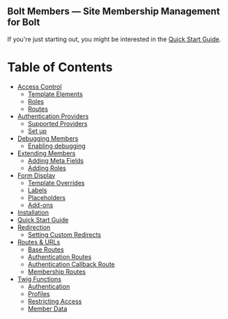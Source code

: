 Bolt Members — Site Membership Management for Bolt
--------------------------------------------------

If you're just starting out, you might be interested in the [Quick Start Guide](quick-start.md).


Table of Contents
=================

* [Access Control](access-control.md#access-control)
  * [Template Elements](access-control.md#template-elements)
  * [Roles](access-control.md#roles)
  * [Routes](access-control.md#routes)
* [Authentication Providers](authentication-providers.md#authentication-providers)
  * [Supported Providers](authentication-providers.md#supported-providers)
  * [Set up](authentication-providers.md#set-up)
* [Debugging Members](debugging.md#debugging-members)
  * [Enabling debugging](debugging.md#enabling-debugging)
* [Extending Members](extending/extending.md#extending-members)
  * [Adding Meta Fields](extending/adding-meta-fields.md#extending-adding-meta-fields)
  * [Adding Roles](extending/adding-roles.md#extending-adding-roles)
* [Form Display](form-display.md#form-display)
  * [Template Overrides](form-display.md#template-overrides)
  * [Labels](form-display.md#labels)
  * [Placeholders](form-display.md#placeholders)
  * [Add-ons](form-display.md#add-ons)
* [Installation](installation.md#installation)
* [Quick Start Guide](quick-start.md#quick-start-guide)
* [Redirection](redirection.md#redirection)
  * [Setting Custom Redirects](redirection.md#setting-custom-redirects)
* [Routes & URLs](routes-urls.md#routes--urls)
  * [Base Routes](routes-urls.md#base-routes)
  * [Authentication Routes](routes-urls.md#authentication-routes)
  * [Authentication Callback Route](routes-urls.md#authentication-callback-route)
  * [Membership Routes](routes-urls.md#membership-routes)
* [Twig Functions](twig-functions.md#twig-functions)
  * [Authentication](twig-functions.md#authentication)
  * [Profiles](twig-functions.md#profiles)
  * [Restricting Access](twig-functions.md#restricting-access)
  * [Member Data](twig-functions.md#member-data)
